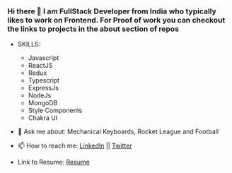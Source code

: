 ### Hi there 👋 I am FullStack Developer from India who typically likes to work on Frontend. For Proof of work you can checkout the links to projects in the about section of repos

- SKILLS:
  - Javascript
  - ReactJS
  - Redux
  - Typescript
  - ExpressJs
  - NodeJs
  - MongoDB
  - Style Components
  - Chakra UI


- 💬 Ask me about: Mechanical Keyboards, Rocket League and Football

- 📫 How to reach me: [LinkedIn](https://www.linkedin.com/in/vvaibhavdesai/) || [Twitter](https://twitter.com/vvaibhav_desai)
- Link to Resume: [Resume](https://drive.google.com/drive/u/0/folders/1EGno-JD-MzhN5KKmQRJZSvvhrAwO5TCk)
<!--
**vvaibhavdesai/vvaibhavdesai** is a ✨ _special_ ✨ repository because its `README.md` (this file) appears on your GitHub profile.

Here are some ideas to get you started:

- 🌱 I’m currently learning React Native
- 🔭 I’m currently working on ...
- 🌱 I’m currently learning ...
- 👯 I’m looking to collaborate on ...
- 🤔 I’m looking for help with ...
- 💬 Ask me about ...
- 📫 How to reach me: ...
- 😄 Pronouns: ...
- ⚡ Fun fact: ...
-->
